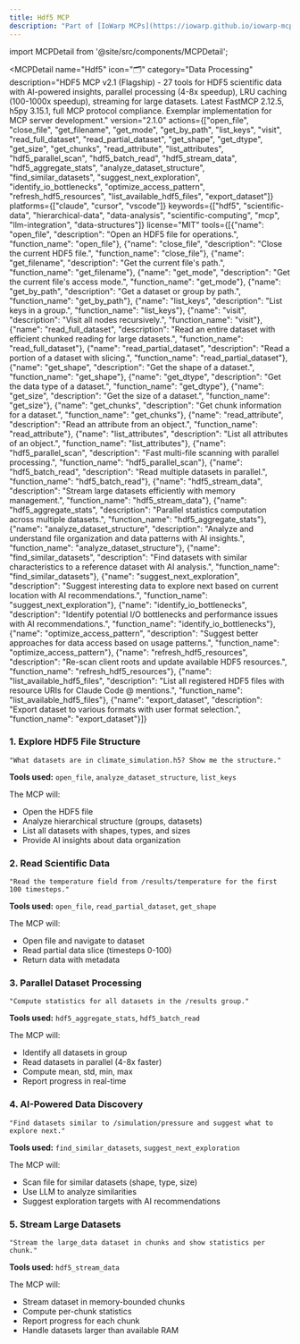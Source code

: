 ```yaml
---
title: Hdf5 MCP
description: "Part of [IoWarp MCPs](https://iowarp.github.io/iowarp-mcps/) - Gnosis Research Center"
---
```


import MCPDetail from '@site/src/components/MCPDetail';

<MCPDetail 
  name="Hdf5"
  icon="🗂️"
  category="Data Processing"
  description="HDF5 MCP v2.1 (Flagship) - 27 tools for HDF5 scientific data with AI-powered insights, parallel processing (4-8x speedup), LRU caching (100-1000x speedup), streaming for large datasets. Latest FastMCP 2.12.5, h5py 3.15.1, full MCP protocol compliance. Exemplar implementation for MCP server development."
  version="2.1.0"
  actions={["open_file", "close_file", "get_filename", "get_mode", "get_by_path", "list_keys", "visit", "read_full_dataset", "read_partial_dataset", "get_shape", "get_dtype", "get_size", "get_chunks", "read_attribute", "list_attributes", "hdf5_parallel_scan", "hdf5_batch_read", "hdf5_stream_data", "hdf5_aggregate_stats", "analyze_dataset_structure", "find_similar_datasets", "suggest_next_exploration", "identify_io_bottlenecks", "optimize_access_pattern", "refresh_hdf5_resources", "list_available_hdf5_files", "export_dataset"]}
  platforms={["claude", "cursor", "vscode"]}
  keywords={["hdf5", "scientific-data", "hierarchical-data", "data-analysis", "scientific-computing", "mcp", "llm-integration", "data-structures"]}
  license="MIT"
  tools={[{"name": "open_file", "description": "Open an HDF5 file for operations.", "function_name": "open_file"}, {"name": "close_file", "description": "Close the current HDF5 file.", "function_name": "close_file"}, {"name": "get_filename", "description": "Get the current file's path.", "function_name": "get_filename"}, {"name": "get_mode", "description": "Get the current file's access mode.", "function_name": "get_mode"}, {"name": "get_by_path", "description": "Get a dataset or group by path.", "function_name": "get_by_path"}, {"name": "list_keys", "description": "List keys in a group.", "function_name": "list_keys"}, {"name": "visit", "description": "Visit all nodes recursively.", "function_name": "visit"}, {"name": "read_full_dataset", "description": "Read an entire dataset with efficient chunked reading for large datasets.", "function_name": "read_full_dataset"}, {"name": "read_partial_dataset", "description": "Read a portion of a dataset with slicing.", "function_name": "read_partial_dataset"}, {"name": "get_shape", "description": "Get the shape of a dataset.", "function_name": "get_shape"}, {"name": "get_dtype", "description": "Get the data type of a dataset.", "function_name": "get_dtype"}, {"name": "get_size", "description": "Get the size of a dataset.", "function_name": "get_size"}, {"name": "get_chunks", "description": "Get chunk information for a dataset.", "function_name": "get_chunks"}, {"name": "read_attribute", "description": "Read an attribute from an object.", "function_name": "read_attribute"}, {"name": "list_attributes", "description": "List all attributes of an object.", "function_name": "list_attributes"}, {"name": "hdf5_parallel_scan", "description": "Fast multi-file scanning with parallel processing.", "function_name": "hdf5_parallel_scan"}, {"name": "hdf5_batch_read", "description": "Read multiple datasets in parallel.", "function_name": "hdf5_batch_read"}, {"name": "hdf5_stream_data", "description": "Stream large datasets efficiently with memory management.", "function_name": "hdf5_stream_data"}, {"name": "hdf5_aggregate_stats", "description": "Parallel statistics computation across multiple datasets.", "function_name": "hdf5_aggregate_stats"}, {"name": "analyze_dataset_structure", "description": "Analyze and understand file organization and data patterns with AI insights.", "function_name": "analyze_dataset_structure"}, {"name": "find_similar_datasets", "description": "Find datasets with similar characteristics to a reference dataset with AI analysis.", "function_name": "find_similar_datasets"}, {"name": "suggest_next_exploration", "description": "Suggest interesting data to explore next based on current location with AI recommendations.", "function_name": "suggest_next_exploration"}, {"name": "identify_io_bottlenecks", "description": "Identify potential I/O bottlenecks and performance issues with AI recommendations.", "function_name": "identify_io_bottlenecks"}, {"name": "optimize_access_pattern", "description": "Suggest better approaches for data access based on usage patterns.", "function_name": "optimize_access_pattern"}, {"name": "refresh_hdf5_resources", "description": "Re-scan client roots and update available HDF5 resources.", "function_name": "refresh_hdf5_resources"}, {"name": "list_available_hdf5_files", "description": "List all registered HDF5 files with resource URIs for Claude Code @ mentions.", "function_name": "list_available_hdf5_files"}, {"name": "export_dataset", "description": "Export dataset to various formats with user format selection.", "function_name": "export_dataset"}]}
>


### 1. Explore HDF5 File Structure
```
"What datasets are in climate_simulation.h5? Show me the structure."
```

**Tools used:** `open_file`, `analyze_dataset_structure`, `list_keys`

The MCP will:
- Open the HDF5 file
- Analyze hierarchical structure (groups, datasets)
- List all datasets with shapes, types, and sizes
- Provide AI insights about data organization

### 2. Read Scientific Data
```
"Read the temperature field from /results/temperature for the first 100 timesteps."
```

**Tools used:** `open_file`, `read_partial_dataset`, `get_shape`

The MCP will:
- Open file and navigate to dataset
- Read partial data slice (timesteps 0-100)
- Return data with metadata

### 3. Parallel Dataset Processing
```
"Compute statistics for all datasets in the /results group."
```

**Tools used:** `hdf5_aggregate_stats`, `hdf5_batch_read`

The MCP will:
- Identify all datasets in group
- Read datasets in parallel (4-8x faster)
- Compute mean, std, min, max
- Report progress in real-time

### 4. AI-Powered Data Discovery
```
"Find datasets similar to /simulation/pressure and suggest what to explore next."
```

**Tools used:** `find_similar_datasets`, `suggest_next_exploration`

The MCP will:
- Scan file for similar datasets (shape, type, size)
- Use LLM to analyze similarities
- Suggest exploration targets with AI recommendations

### 5. Stream Large Datasets
```
"Stream the large_data dataset in chunks and show statistics per chunk."
```

**Tools used:** `hdf5_stream_data`

The MCP will:
- Stream dataset in memory-bounded chunks
- Compute per-chunk statistics
- Report progress for each chunk
- Handle datasets larger than available RAM


</MCPDetail>

